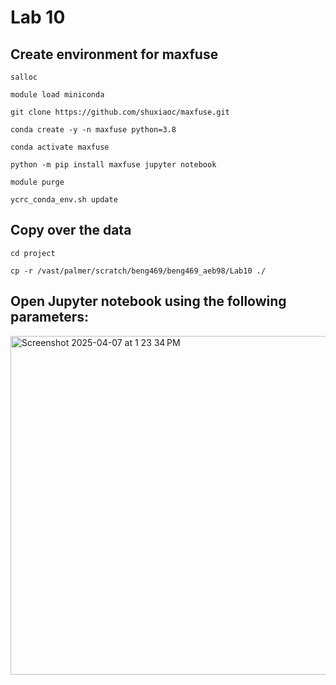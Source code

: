 # Lab 10 
## Create environment for maxfuse
```
salloc
```
```
module load miniconda
```
```
git clone https://github.com/shuxiaoc/maxfuse.git
```
```
conda create -y -n maxfuse python=3.8
```
```
conda activate maxfuse
```
```
python -m pip install maxfuse jupyter notebook 
```

```
module purge
```
```
ycrc_conda_env.sh update
```
## Copy over the data 
```
cd project 
```

```
cp -r /vast/palmer/scratch/beng469/beng469_aeb98/Lab10 ./
```

## Open Jupyter notebook using the following parameters: 
<img width="542" alt="Screenshot 2025-04-07 at 1 23 34 PM" src="https://github.com/user-attachments/assets/764976d4-753f-47bf-ba48-6afef99aaa8f" />
